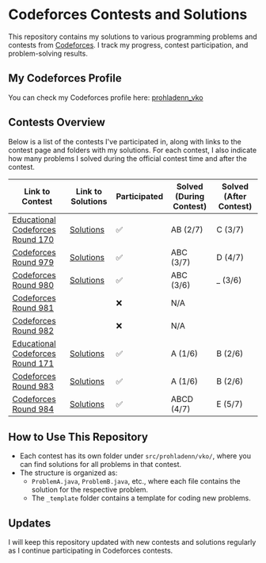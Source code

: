 # Codeforces Contests and Solutions

This repository contains my solutions to various programming problems and contests
from [Codeforces](https://codeforces.com). I track my progress, contest participation, and problem-solving results.

## My Codeforces Profile

You can check my Codeforces profile here: [prohladenn_vko](https://codeforces.com/profile/prohladenn_vko)

## Contests Overview

Below is a list of the contests I've participated in, along with links to the contest page and folders with my
solutions. For each contest, I also indicate how many problems I solved during the official contest time and after the
contest.

| Link to Contest                                                         | Link to Solutions                          | Participated | Solved (During Contest) | Solved (After Contest) |
|-------------------------------------------------------------------------|--------------------------------------------|--------------|-------------------------|------------------------|
| [Educational Codeforces Round 170](https://codeforces.com/contest/2025) | [Solutions](./src/prohladenn/vko/edu170)   | ✅            | AB (2/7)                | C (3/7)                |
| [Codeforces Round 979](https://codeforces.com/contest/2030)             | [Solutions](./src/prohladenn/vko/round979) | ✅            | ABC (3/7)               | D (4/7)                |
| [Codeforces Round 980](https://codeforces.com/contest/2023)             | [Solutions](./src/prohladenn/vko/round980) | ✅            | ABC (3/6)               | _ (3/6)                |
| [Codeforces Round 981](https://codeforces.com/contest/2033)             |                                            | ❌            | N/A                     |                        |
| [Codeforces Round 982](https://codeforces.com/contest/2027)             |                                            | ❌            | N/A                     |                        |
| [Educational Codeforces Round 171](https://codeforces.com/contest/2026) | [Solutions](./src/prohladenn/vko/edu171)   | ✅            | A (1/6)                 | B (2/6)                |
| [Codeforces Round 983](https://codeforces.com/contest/2032)             | [Solutions](./src/prohladenn/vko/round983) | ✅            | A (1/6)                 | B (2/6)                |
| [Codeforces Round 984](https://codeforces.com/contest/2036)             | [Solutions](./src/prohladenn/vko/round984) | ✅            | ABCD (4/7)              | E (5/7)                |

[//]: # (✅❌⏰)

## How to Use This Repository

- Each contest has its own folder under `src/prohladenn/vko/`, where you can find solutions for all problems in that
  contest.
- The structure is organized as:
    - `ProblemA.java`, `ProblemB.java`, etc., where each file contains the solution for the respective problem.
    - The `_template` folder contains a template for coding new problems.

## Updates

I will keep this repository updated with new contests and solutions regularly as I continue participating in Codeforces
contests.

